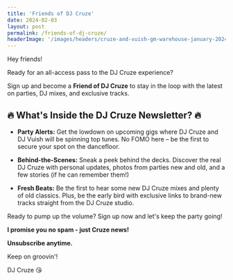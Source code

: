 ```yaml
---
title: 'Friends of DJ Cruze'
date: 2024-02-03
layout: post
permalink: /friends-of-dj-cruze/
headerImage: '/images/headers/cruze-and-vuish-gm-warehouse-january-2024.jpg'
---
```


Hey friends!

Ready for an all-access pass to the DJ Cruze experience?

Sign up and become a **Friend of DJ Cruze** to stay in the loop with the latest on parties, DJ mixes, and exclusive tracks.

<script async src="https://eocampaign1.com/form/577ac91e-c2de-11ee-9f37-fd773dd6a3d3.js" data-form="577ac91e-c2de-11ee-9f37-fd773dd6a3d3"></script>


## 🔥 What's Inside the DJ Cruze Newsletter? 🔥

- **Party Alerts:** Get the lowdown on upcoming gigs where DJ Cruze and DJ Vuish will be spinning top tunes. No FOMO here – be the first to secure your spot on the dancefloor.

- **Behind-the-Scenes:** Sneak a peek behind the decks. Discover the real DJ Cruze with personal updates, photos from parties new and old, and a few stories (if he can remember them!)

- **Fresh Beats:** Be the first to hear some new DJ Cruze mixes and plenty of old classics. Plus, be the early bird with exclusive links to brand-new tracks straight from the DJ Cruze studio.

Ready to pump up the volume? Sign up now and let's keep the party going!

**I promise you no spam - just Cruze news!**

**Unsubscribe anytime.**

Keep on groovin'!

DJ Cruze 😘